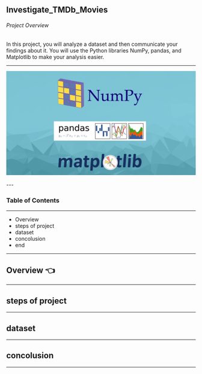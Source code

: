## Investigate_TMDb_Movies 

###### Project Overview

In this project, you will analyze a dataset and then communicate your findings about it. You will use the Python libraries NumPy, pandas, and Matplotlib to make your analysis easier.

---

<p align = "center">
<img src = "./images/mat.png" />
</p>
---

### Table of Contents
---

- Overview
- steps of project
- dataset
- concolusion
- end

---
## Overview :point_left:
---

## steps of project

---

## dataset


---

## concolusion

---



